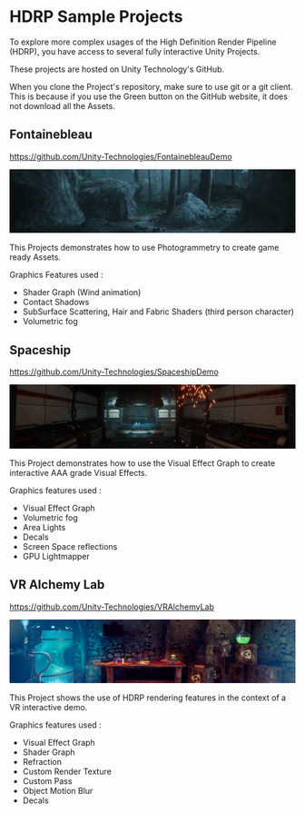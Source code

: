 # HDRP Sample Projects

To explore more complex usages of the High Definition Render Pipeline (HDRP), you have access to several fully interactive Unity Projects.

These projects are hosted on Unity Technology's GitHub. 

When you clone the Project's repository, make sure to use git or a git client. This is because if you use the Green button on the GitHub website, it does not download all the Assets.

## Fontainebleau

https://github.com/Unity-Technologies/FontainebleauDemo

![Fontainebleau](Images/HDRPDemos-Fontainebleau.png)

This Projects demonstrates how to use Photogrammetry to create game ready Assets.

Graphics Features used :

- Shader Graph (Wind animation)
- Contact Shadows
- SubSurface Scattering, Hair and Fabric Shaders (third person character)
- Volumetric fog

## Spaceship

https://github.com/Unity-Technologies/SpaceshipDemo

![Spaceship](Images/HDRPDemos-Spaceship.png)

This Project demonstrates how to use the Visual Effect Graph to create interactive AAA grade Visual Effects.

Graphics features used :

- Visual Effect Graph
- Volumetric fog
- Area Lights
- Decals
- Screen Space reflections
- GPU Lightmapper

## VR Alchemy Lab

https://github.com/Unity-Technologies/VRAlchemyLab

![VR Alchemy Lab](Images/HDRPDemos-VRAlchemyLab.png)

This Project shows the use of HDRP rendering features in the context of a VR interactive demo.

Graphics features used :

- Visual Effect Graph
- Shader Graph
- Refraction
- Custom Render Texture
- Custom Pass
- Object Motion Blur
- Decals



